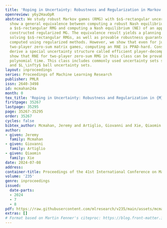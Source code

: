 ```yaml
---
title: 'Roping in Uncertainty: Robustness and Regularization in Markov Games'
openreview: y6y2HauOpR
abstract: We study robust Markov games (RMG) with $s$-rectangular uncertainty. We
  show a general equivalence between computing a robust Nash equilibrium (RNE) of
  a $s$-rectangular RMG and computing a Nash equilibrium (NE) of an appropriately
  constructed regularized MG. The equivalence result yields a planning algorithm for
  solving $s$-rectangular RMGs, as well as provable robustness guarantees for policies
  computed using regularized methods. However, we show that even for just reward-uncertain
  two-player zero-sum matrix games, computing an RNE is PPAD-hard. Consequently, we
  derive a special uncertainty structure called efficient player-decomposability and
  show that RNE for two-player zero-sum RMG in this class can be provably solved in
  polynomial time. This class includes commonly used uncertainty sets such as $L_1$
  and $L_\infty$ ball uncertainty sets.
layout: inproceedings
series: Proceedings of Machine Learning Research
publisher: PMLR
issn: 2640-3498
id: mcmahan24a
month: 0
tex_title: 'Roping in Uncertainty: Robustness and Regularization in {M}arkov Games'
firstpage: 35267
lastpage: 35295
page: 35267-35295
order: 35267
cycles: false
bibtex_author: Mcmahan, Jeremy and Artiglio, Giovanni and Xie, Qiaomin
author:
- given: Jeremy
  family: Mcmahan
- given: Giovanni
  family: Artiglio
- given: Qiaomin
  family: Xie
date: 2024-07-08
address:
container-title: Proceedings of the 41st International Conference on Machine Learning
volume: '235'
genre: inproceedings
issued:
  date-parts:
  - 2024
  - 7
  - 8
pdf: https://raw.githubusercontent.com/mlresearch/v235/main/assets/mcmahan24a/mcmahan24a.pdf
extras: []
# Format based on Martin Fenner's citeproc: https://blog.front-matter.io/posts/citeproc-yaml-for-bibliographies/
---
```

